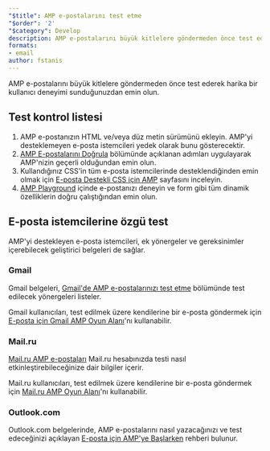 ```yaml
---
"$title": AMP e-postalarını test etme
"$order": '2'
"$category": Develop
description: AMP e-postalarını büyük kitlelere göndermeden önce test ederek harika bir kullanıcı deneyimi sunduğunuzdan emin olun.
formats:
- email
author: fstanis
---
```


AMP e-postalarını büyük kitlelere göndermeden önce test ederek harika bir kullanıcı deneyimi sunduğunuzdan emin olun.

## Test kontrol listesi

1. AMP e-postanızın HTML ve/veya düz metin sürümünü ekleyin. AMP'yi desteklemeyen e-posta istemcileri yedek olarak bunu gösterecektir.
2. [AMP E-postalarını Doğrula](/content/amp-dev/documentation/guides-and-tutorials/learn/validation-workflow/validate_emails.md) bölümünde açıklanan adımları uygulayarak AMP'nizin geçerli olduğundan emin olun.
3. Kullandığınız CSS'in tüm e-posta istemcilerinde desteklendiğinden emin olmak için [E-posta Destekli CSS için AMP](/content/amp-dev/documentation/guides-and-tutorials/learn/email-spec/amp-email-css.md) sayfasını inceleyin.
4. [AMP Playground](https://playground.amp.dev/?runtime=amp4email) içinde e-postanızı deneyin ve form gibi tüm dinamik özelliklerin doğru çalıştığından emin olun.

## E-posta istemcilerine özgü test

AMP'yi destekleyen e-posta istemcileri, ek yönergeler ve gereksinimler içerebilecek geliştirici belgeleri de sağlar.

### Gmail

Gmail belgeleri, [Gmail'de AMP e-postalarınızı test etme](https://developers.google.com/gmail/ampemail/testing-dynamic-email) bölümünde test edilecek yönergeleri listeler.

Gmail kullanıcıları, test edilmek üzere kendilerine bir e-posta göndermek için [E-posta için Gmail AMP Oyun Alanı](https://amp.gmail.dev/playground/)'nı kullanabilir.

### Mail.ru

[Mail.ru AMP e-postaları](https://postmaster.mail.ru/amp) Mail.ru hesabınızda testi nasıl etkinleştirebileceğinize dair bilgiler içerir.

Mail.ru kullanıcıları, test edilmek üzere kendilerine bir e-posta göndermek için [Mail.ru AMP Oyun Alanı](https://postmaster.mail.ru/amp/playground.html)'nı kullanabilir.

### Outlook.com

Outlook.com belgelerinde, AMP e-postalarını nasıl yazacağınızı ve test edeceğinizi açıklayan [E-posta için AMP'ye Başlarken](https://docs.microsoft.com/en-us/outlook/amphtml/get-started) rehberi bulunur.
